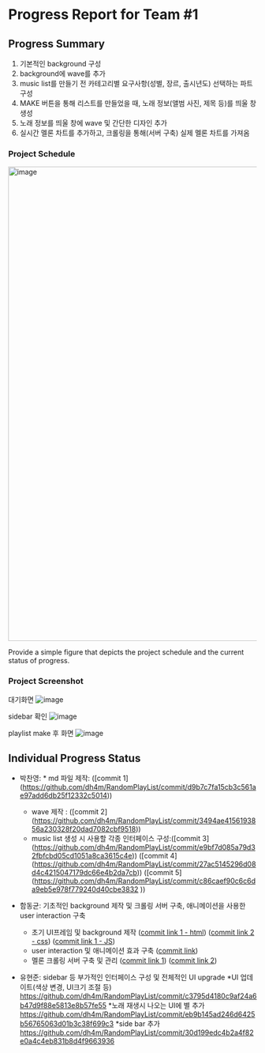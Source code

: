 # Progress Report for Team #1

## Progress Summary 
1. 기본적인 background 구성
2. background에 wave를 추가
3. music list를 만들기 전 카테고리별 요구사항(성별, 장르, 출시년도) 선택하는 파트 구성
4. MAKE 버튼을 통해 리스트를 만들었을 때, 노래 정보(앨범 사진, 제목 등)를 띄울 창 생성
5. 노래 정보를 띄울 창에 wave 및 간단한 디자인 추가
6. 실시간 멜론 차트를 추가하고, 크롤링을 통해(서버 구축) 실제 멜론 차트를 가져옴

### Project Schedule
<img width="960" alt="image" src="https://github.com/dh4m/RandomPlayList/assets/71581953/bba3962d-dc9c-437f-997c-b6fba9e79d20">

Provide a simple figure that depicts the project schedule and the 
current status of progress.

### Project Screenshot
대기화면
![image](https://github.com/dh4m/RandomPlayList/assets/118319100/c6fbef8b-a701-40e6-a2a4-a2290b0c2b60)

sidebar 확인
![image](https://github.com/dh4m/RandomPlayList/assets/118319100/76fecfef-3aa3-4b4a-8c5d-eecd21743e14)

playlist make 후 화면
![image](https://github.com/dh4m/RandomPlayList/assets/118319100/800f2926-fc20-4832-8b70-032bfe00963a)


## Individual Progress Status
- 박찬영: * md 파일 제작: ([commit 1] (https://github.com/dh4m/RandomPlayList/commit/d9b7c7fa15cb3c561ae97add6db25f12332c5014))
	*  wave 제작 : ([commit 2] (https://github.com/dh4m/RandomPlayList/commit/3494ae4156193856a230328f20dad7082cbf9518))
 	*  music list 생성 시 사용할 각종 인터페이스 구성:([commit 3] (https://github.com/dh4m/RandomPlayList/commit/e9bf7d085a79d32fbfcbd05cd1051a8ca3615c4e)) ([commit 4] (https://github.com/dh4m/RandomPlayList/commit/27ac5145296d08d4c4215047179dc66e4b2da7cb))
  	  ([commit 5] (https://github.com/dh4m/RandomPlayList/commit/c86caef90c6c6da9eb5e978f779240d40cbe3832 ))

- 함동균: 기초적인 background 제작 및 크롤링 서버 구축, 애니메이션을 사용한 user interaction 구축
	* 초기 UI프레임 및 background 제작 ([commit link 1 - html](https://github.com/dh4m/RandomPlayList/commit/f30ae1f0e582758e3584fc77984aa0a22f06781a)) ([commit link 2 - css](https://github.com/dh4m/RandomPlayList/commit/b2ebea1bb76ed4c20893ecaa466248671b307d4a)) ([commit link 1 - JS](https://github.com/dh4m/RandomPlayList/commit/5dc0b567d37d78e6806fe2d2769268ed55dc49cf))
	* user interaction 및 애니메이션 효과 구축 ([commit link](https://github.com/dh4m/RandomPlayList/commit/3494ae4156193856a230328f20dad7082cbf9518))
	* 멜론 크롤링 서버 구축 및 관리 ([commit link 1](https://github.com/dh4m/RandomPlayList/commit/7d6bff9ca787c5c959599fae0ab391795a682cc2)) ([commit link 2](https://github.com/dh4m/RandomPlayList/commit/bde2208da2d58de17ccd5b2a3c761c3b9623ea6a))
- 유현준: sidebar 등 부가적인 인터페이스 구성 및 전체적인 UI upgrade
     *UI 업데이트(색상 변경, UI크기 조절 등)
     https://github.com/dh4m/RandomPlayList/commit/c3795d4180c9af24a6b47d9f88e5813e8b57fe55
     *노래 재생시 나오는 UI에 별 추가
     https://github.com/dh4m/RandomPlayList/commit/eb9b145ad246d6425b56765063d01b3c38f699c3
     *side bar 추가
     https://github.com/dh4m/RandomPlayList/commit/30d199edc4b2a4f82e0a4c4eb831b8d4f9663936
